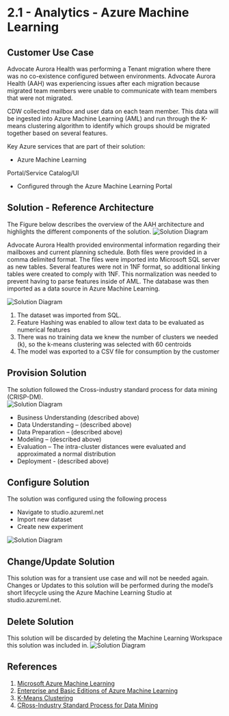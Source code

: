 # 2.1 - Analytics - Azure Machine Learning

## Customer Use Case
Advocate Aurora Health was performing a Tenant migration where there was no co-existence configured between environments.  Advocate Aurora Health (AAH) was experiencing issues after each migration because migrated team members were unable to communicate with team members that were not migrated.  

CDW collected mailbox and user data on each team member.  This data will be ingested into Azure Machine Learning (AML) and run through the K-means clustering algorithm to identify which groups should be migrated together based on several features.

Key Azure services that are part of their solution:  

* Azure Machine Learning

Portal/Service Catalog/UI

* Configured through the Azure Machine Learning Portal


## Solution - Reference Architecture
The Figure below describes the overview of the AAH architecture and highlights the different components of the solution.
![Solution Diagram](/images/solution.png)

Advocate Aurora Health provided environmental information regarding their mailboxes and current planning schedule.  Both files were provided in a comma delimited format.  The files were imported into Microsoft SQL server as new tables.  Several features were not in 1NF format, so additional linking tables were created to comply with 1NF.  This normalization was needed to prevent having to parse features inside of AML.  The database was then imported as a data source in Azure Machine Learning.

![Solution Diagram](/images/experiment.png)

1.	The dataset was imported from SQL.  
1.	Feature Hashing was enabled to allow text data to be evaluated as numerical features
1.	There was no training data we knew the number of clusters we needed (k), so the k-means clustering was selected with 60 centroids
1.	The model was exported to a CSV file for consumption by the customer

## Provision Solution
The solution followed the Cross-industry standard process for data mining (CRISP-DM).  
![Solution Diagram](/images/crisp.png)

* Business Understanding (described above)
* Data Understanding – (described above)
* Data Preparation – (described above)
* Modeling – (described above)
* Evaluation – The intra-cluster distances were evaluated and approximated a normal distribution
* Deployment - (described above)

## Configure Solution
The solution was configured using the following process

* Navigate to studio.azureml.net
* Import new dataset
* Create new experiment

![Solution Diagram](/images/exp_overview.png)


## Change/Update Solution
This solution was for a transient use case and will not be needed again.  Changes or Updates to this solution will be performed during the model’s short lifecycle using the Azure Machine Learning Studio at studio.azureml.net.  

## Delete Solution
This solution will be discarded by deleting the Machine Learning Workspace this solution was included in.
![Solution Diagram](/images/settings.png)

## References
1. [Microsoft Azure Machine Learning](https://docs.microsoft.com/en-us/azure/machine-learning/overview-what-is-azure-ml)
1. [Enterprise and Basic Editions of Azure Machine Learning](https://docs.microsoft.com/en-us/azure/machine-learning/concept-editions)
1. [K-Means Clustering](https://docs.microsoft.com/en-us/azure/machine-learning/algorithm-module-reference/k-means-clustering?WT.mc_id=docs-article-lazzeri)
1. [CRoss-Industry Standard Process for Data Mining](http://www.datascience-pm.com/crisp-dm-2/)
